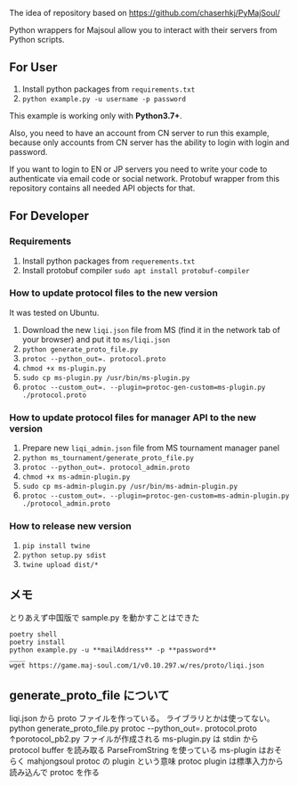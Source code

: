 The idea of repository based on https://github.com/chaserhkj/PyMajSoul/

Python wrappers for Majsoul allow you to interact with their servers from Python scripts.

## For User

1. Install python packages from `requirements.txt`
2. `python example.py -u username -p password`

This example is working only with **Python3.7+**.

Also, you need to have an account from CN server to run this example, because only accounts from CN server has the ability to login with login and password.

If you want to login to EN or JP servers you need to write your code to authenticate via email code or social network. Protobuf wrapper from this repository contains all needed API objects for that.

## For Developer

### Requirements

1. Install python packages from `requerements.txt`
1. Install protobuf compiler `sudo apt install protobuf-compiler`

### How to update protocol files to the new version

It was tested on Ubuntu.

1. Download the new `liqi.json` file from MS (find it in the network tab of your browser) and put it to `ms/liqi.json`
1. `python generate_proto_file.py`
1. `protoc --python_out=. protocol.proto`
1. `chmod +x ms-plugin.py`
1. `sudo cp ms-plugin.py /usr/bin/ms-plugin.py`
1. `protoc --custom_out=. --plugin=protoc-gen-custom=ms-plugin.py ./protocol.proto`

### How to update protocol files for manager API to the new version

1. Prepare new `liqi_admin.json` file from MS tournament manager panel
1. `python ms_tournament/generate_proto_file.py`
1. `protoc --python_out=. protocol_admin.proto`
1. `chmod +x ms-admin-plugin.py`
1. `sudo cp ms-admin-plugin.py /usr/bin/ms-admin-plugin.py`
1. `protoc --custom_out=. --plugin=protoc-gen-custom=ms-admin-plugin.py ./protocol_admin.proto`

### How to release new version

1. `pip install twine`
2. `python setup.py sdist`
3. `twine upload dist/*`

## メモ

とりあえず中国版で sample.py を動かすことはできた

```
poetry shell
poetry install
python example.py -u **mailAddress** -p **password**
____
wget https://game.maj-soul.com/1/v0.10.297.w/res/proto/liqi.json
```

## generate_proto_file について

liqi.json から proto ファイルを作っている。
ライブラリとかは使ってない。
python generate_proto_file.py
protoc --python_out=. protocol.proto
↑porotocol_pb2.py ファイルが作成される
ms-plugin.py は stdin から protocol buffer を読み取る ParseFromString を使っている
ms-plugin はおそらく mahjongsoul protoc の plugin という意味
protoc plugin は標準入力から読み込んで protoc を作る
